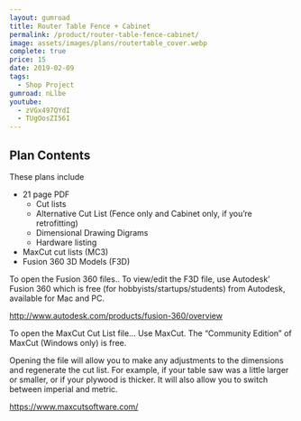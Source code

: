 ```yaml
---
layout: gumroad
title: Router Table Fence + Cabinet
permalink: /product/router-table-fence-cabinet/
image: assets/images/plans/routertable_cover.webp
complete: true
price: 15
date: 2019-02-09
tags:
  - Shop Project
gumroad: nLlbe
youtube:
  - zVGx497QYdI
  - TUgOosZI56I
---
```


## Plan Contents
These plans include

* 21 page PDF
  * Cut lists
  * Alternative Cut List (Fence only and Cabinet only, if you’re retrofitting)
  * Dimensional Drawing Digrams
  * Hardware listing
* MaxCut cut lists (MC3)
* Fusion 360 3D Models (F3D)

To open the Fusion 360 files..
To view/edit  the F3D file, use Autodesk’ Fusion 360 which is free (for hobbyists/startups/students) from Autodesk, available for Mac and PC.

http://www.autodesk.com/products/fusion-360/overview

To open the MaxCut Cut List file…
Use MaxCut. The “Community Edition” of MaxCut (Windows only) is free.

Opening the file will allow you to make any adjustments to the dimensions and regenerate the cut list. For example, if your table saw was a little larger or smaller, or if your plywood is thicker. It will also allow you to switch between imperial and metric.

https://www.maxcutsoftware.com/

